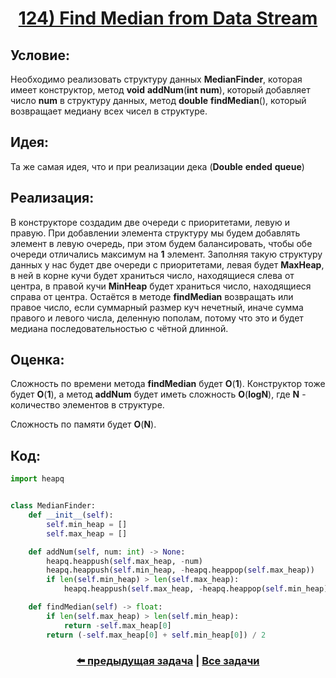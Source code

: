 <div align='center'>
<h1><a href='https://leetcode.com/problems/find-median-from-data-stream/description/'><strong>124) Find Median from Data Stream</strong></a></h1>
</div>

## **Условие:**

Необходимо реализовать структуру данных **MedianFinder**, которая имеет конструктор, метод **void** **addNum**(**int** **num**), который добавляет число **num** в структуру данных, метод **double** **findMedian**(), который возвращает медиану всех чисел в структуре.

## **Идея:**

Та же самая идея, что и при реализации дека (**Double** **ended** **queue**)

## **Реализация:**

В конструкторе создадим две очереди с приоритетами, левую и правую. При добавлении элемента структуру мы будем добавлять элемент в левую очередь, при этом будем балансировать, чтобы обе очереди отличались максимум на **1** элемент. Заполняя такую структуру данных у нас будет две очереди с приоритетами, левая будет **MaxHeap**, в ней в корне кучи будет храниться число, находящиеся слева от центра, в правой кучи **MinHeap** будет храниться число, находящиеся справа от центра. Остаётся в методе **findMedian** возвращать или правое число, если суммарный размер куч нечетный, иначе сумма правого и левого числа, деленную пополам, потому что это и будет медиана последовательностью с чётной длинной.



## **Оценка:**

Сложность по времени метода **findMedian** будет **O**(**1**). Конструктор тоже будет **O**(**1**), а метод **addNum** будет иметь сложность **O**(**logN**), где **N** - количество элементов в структуре.

Сложность по памяти будет **O**(**N**).

## Код:
```python
import heapq


class MedianFinder:
    def __init__(self):
        self.min_heap = []
        self.max_heap = []

    def addNum(self, num: int) -> None:
        heapq.heappush(self.max_heap, -num)
        heapq.heappush(self.min_heap, -heapq.heappop(self.max_heap))
        if len(self.min_heap) > len(self.max_heap):
            heapq.heappush(self.max_heap, -heapq.heappop(self.min_heap))

    def findMedian(self) -> float:
        if len(self.max_heap) > len(self.min_heap):
            return -self.max_heap[0]
        return (-self.max_heap[0] + self.min_heap[0]) / 2

```

<div align='center'><h3><a href='https://github.com/TAskMAster339/PythonAlgorithms/tree/main/123.Find%20K%20Pairs%20with%20Smallest%20Sums'>⬅️ предыдущая задача</a>&nbsp;|&nbsp;<a href='https://github.com/TAskMAster339/PythonAlgorithms/tree/main/README.md'>Все задачи</a></h3></div>